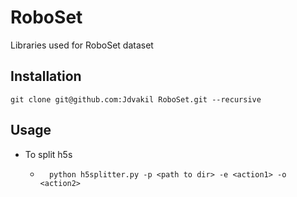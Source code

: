 # RoboSet
Libraries used for RoboSet dataset

## Installation
```
git clone git@github.com:Jdvakil RoboSet.git --recursive
```

## Usage
- To split h5s 
    - ```
        python h5splitter.py -p <path to dir> -e <action1> -o <action2>
        ```
